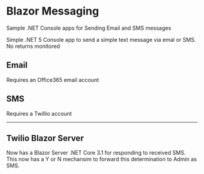# Blazor Messaging
Sample .NET Console apps for Sending Email and SMS messages

Simple .NET 5 Console app to send a simple text message via emal or SMS. No returns monitored

## Email
Requires an Office365 email account

## SMS
Requires a Twillio account

<hr>

## Twilio Blazor Server
Now has a Blazor Server .NET Core 3.1 for responding to received SMS.
This now has a Y or N mechansim to forward this determination to Admin as SMS.
